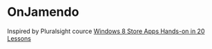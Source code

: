 # OnJamendo
Inspired by Pluralsight cource [Windows 8 Store Apps Hands-on in 20 Lessons](http://www.pluralsight.com/courses/windows8-hands-on)
